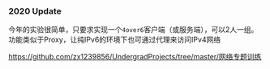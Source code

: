 ### 2020 Update
今年的实验很简单，只要求实现一个`4over6`客户端（或服务端），可以2人一组。功能类似于Proxy，让纯IPv6的环境下也可通过代理来访问IPv4网络

https://github.com/zx1239856/UndergradProjects/tree/master/网络专题训练